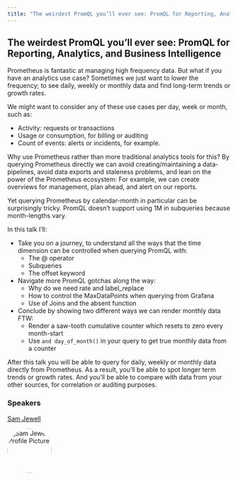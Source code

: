 ```yaml
---
title: "The weirdest PromQL you’ll ever see: PromQL for Reporting, Analytics, and Business Intelligence"
---
```


## The weirdest PromQL you’ll ever see: PromQL for Reporting, Analytics, and Business Intelligence

Prometheus is fantastic at managing high frequency data. But what if you have an analytics use case? Sometimes we just want to lower the frequency; to see daily, weekly or monthly data and find long-term trends or growth rates.

We might want to consider any of these use cases per day, week or month, such as:
- Activity: requests or transactions
- Usage or consumption, for billing or auditing
- Count of events: alerts or incidents, for example.

Why use Prometheus rather than more traditional analytics tools for this? By querying Prometheus directly we can avoid creating/maintaining a data-pipelines, avoid data exports and staleness problems, and lean on the power of the Prometheus ecosystem: For example, we can create overviews for management, plan ahead, and alert on our reports.

Yet querying Prometheus by calendar-month in particular can be surprisingly tricky. PromQL doesn’t support using 1M in subqueries because month-lengths vary.

In this talk I’ll:
- Take you on a journey, to understand all the ways that the time dimension can be controlled when querying PromQL with:
  - The @ operator 
  - Subqueries
  - The offset keyword
- Navigate more PromQL gotchas along the way:
  - Why do we need rate and label_replace
  - How to control the MaxDataPoints when querying from Grafana
  - Use of Joins and the absent function
- Conclude by showing two different ways we can render monthly data FTW:
  - Render a saw-tooth cumulative counter which resets to zero every month-start
  - Use `and day_of_month()` in your query to get true monthly data from a counter

After this talk you will be able to query for daily, weekly or monthly data directly from Prometheus. As a result, you’ll be able to spot longer term trends or growth rates. And you’ll be able to compare with data from your other sources, for correlation or auditing purposes.


### Speakers
[Sam Jewell](../../speakers/sam-jewell)

<img src="https://sessionize.com/image/52fb-400o400o1-ECQMwRp99qX1scHwVVgjYE.jpg" style="width: 100px; border-radius: 50%" alt="Sam Jewell Profile Picture"/>

